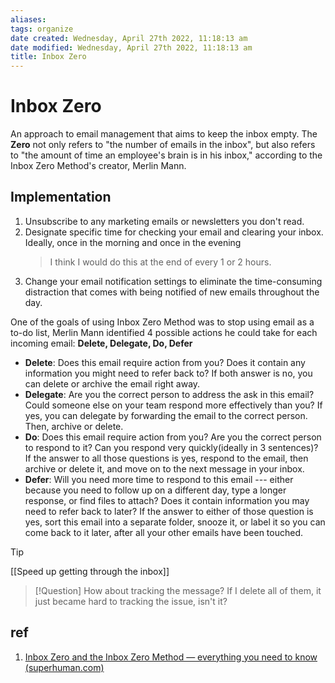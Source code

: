 ```yaml
---
aliases: 
tags: organize
date created: Wednesday, April 27th 2022, 11:18:13 am
date modified: Wednesday, April 27th 2022, 11:18:13 am
title: Inbox Zero
---
```


# Inbox Zero

An approach to email management that aims to keep the inbox empty. The **Zero** not only refers to "the number of emails in the inbox", but also refers to "the amount of time an employee's brain is in his inbox," according to the Inbox Zero Method's creator, Merlin Mann.

## Implementation

1. Unsubscribe to any marketing emails or newsletters you don't read.
2. Designate specific time for checking your email and clearing your inbox. Ideally, once in the morning and once in the evening
	> I think I would do this at the end of every 1 or 2 hours.
3. Change your email notification settings to eliminate the time-consuming distraction that comes with being notified of new emails throughout the day.

One of the goals of using Inbox Zero Method was to stop using email as a to-do list, Merlin Mann identified 4 possible actions he could take for each incoming email: **Delete, Delegate, Do, Defer**

- **Delete**: Does this email require action from you? Does it contain any information you might need to refer back to? If both answer is no, you can delete or archive the email right away.
- **Delegate**: Are you the correct person to address the ask in this email? Could someone else on your team respond more effectively than you? If yes, you can delegate by forwarding the email to the correct person. Then, archive or delete.
- **Do**: Does this email require action from you? Are you the correct person to respond to it? Can you respond very quickly(ideally in 3 sentences)? If the answer to all those questions is yes, respond to the email, then archive or delete it, and move on to the next message in your inbox.
- **Defer**: Will you need more time to respond to this email --- either because you need to follow up on a different day, type a longer response, or find files to attach? Does it contain information you may need to refer back to later? If the answer to either of those question is yes, sort this email into a separate folder, snooze it, or label it so you can come back to it later, after all your other emails have been touched.
>[!Tip]
> [[Speed up getting through the inbox]]

> [!Question]
> How about tracking the message? If I delete all of them, it just became hard to tracking the issue, isn't it?



## ref

1. [Inbox Zero and the Inbox Zero Method — everything you need to know (superhuman.com)](https://blog.superhuman.com/inbox-zero-method/)